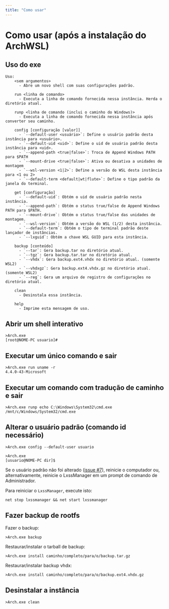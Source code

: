 ```yaml
---
title: "Como usar"
---
```

# Como usar (após a instalação do ArchWSL)

## Uso do exe

```
Uso:
    <sem argumentos>
      - Abre um novo shell com suas configurações padrão.

    run <linha de comando>
      - Executa a linha de comando fornecida nessa instância. Herda o diretório atual.

    runp <linha de comando (inclui o caminho do Windows)>
      - Executa a linha de comando fornecida nessa instância após converter seu caminho.

    config [configuração [valor]]
      - `--default-user <usuário>`: Define o usuário padrão desta instância para <usuário>.
      - `--default-uid <uid>`: Define o uid de usuário padrão desta instância para <uid>.
      - `--append-path <true|false>`: Troca de Append Windows PATH para $PATH
      - `--mount-drive <true|false>`: Ativa ou desativa a unidades de montagem
      - `--wsl-version <1|2>`: Define a versão do WSL desta instância para <1 ou 2>
      - `--default-term <default|wt|flute>`: Define o tipo padrão da janela do terminal.

    get [configuração]
      - `--default-uid`: Obtém o uid de usuário padrão nesta instância.
      - `--append-path`: Obtém o status true/false de Append Windows PATH para $PATH.
      - `--mount-drive`: Obtém o status true/false das unidades de montagem.
      - `--wsl-version`: Obtém a versão do WSL (1/2) desta instância.
      - `--default-term`: Obtém o tipo de terminal padrão deste lançador de instâncias.
      - `--lxguid`: Obtém a chave WSL GUID para esta instância.

    backup [conteúdo]
      - `--tar`: Gera backup.tar no diretório atual.
      - `--tgz`: Gera backup.tar.tar no diretório atual.
      - `--vhdx`: Gera backup.ext4.vhdx no diretório atual. (somente WSL2)
      - `--vhdxgz`: Gera backup.ext4.vhdx.gz no diretório atual. (somente WSL2)
      - `--reg`: Gera um arquivo de registro de configurações no diretório atual.

    clean
      - Desinstala essa instância.

    help
      - Imprime esta mensagem de uso.
```


## Abrir um shell interativo

```
>Arch.exe
[root@NOME-PC usuario]#
```

## Executar um único comando e sair

```
>Arch.exe run uname -r
4.4.0-43-Microsoft
```

## Executar um comando com tradução de caminho e sair

```
>Arch.exe runp echo C:\Windows\System32\cmd.exe
/mnt/c/Windows/System32/cmd.exe
```

## Alterar o usuário padrão (comando id necessário)

```
>Arch.exe config --default-user usuario

>Arch.exe
[usuario@NOME-PC dir]$
```

Se o usuário padrão não foi alterado
([issue #7](https://github.com/yuk7/ArchWSL/issues/7)),
reinicie o computador ou, alternativamente, reinicie o LxssManager em um prompt de
comando de Administrador.

Para reiniciar o `LxssManager`, execute isto:

```batch
net stop lxssmanager && net start lxssmanager
```

## Fazer backup de rootfs

Fazer o backup:

```
>Arch.exe backup
```

Restaurar/instalar o tarball de backup:

```
>Arch.exe install caminho/completo/para/o/backup.tar.gz
```

Restaurar/instalar backup vhdx:
```
>Arch.exe install caminho/completo/para/o/backup.ext4.vhdx.gz
```

## Desinstalar a instância

```
>Arch.exe clean
```